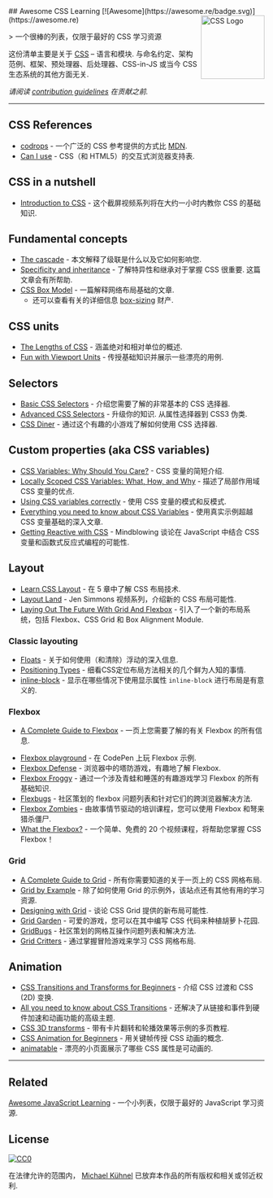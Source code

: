 <div class="github-widget" data-repo="micromata/awesome-css-learning"></div>
<script async src="https://pagead2.googlesyndication.com/pagead/js/adsbygoogle.js"></script><ins class="adsbygoogle" style="display:block" data-ad-client="ca-pub-6890694312814945" data-ad-slot="5473692530" data-ad-format="auto"  data-full-width-responsive="true"></ins><script>(adsbygoogle = window.adsbygoogle || []).push({});</script>
## Awesome CSS Learning [![Awesome](https://awesome.re/badge.svg)](https://awesome.re) <a href="https://developer.mozilla.org/docs/Web/CSS"><img src="https://upload.wikimedia.org/wikipedia/commons/d/d5/CSS3_logo_and_wordmark.svg" width="125" align="right" alt="CSS Logo"></a>

&gt; 一个很棒的列表，仅限于最好的 CSS 学习资源

这份清单主要是关于 [CSS](https://developer.mozilla.org/docs/Web/CSS)  – 语言和模块. 与命名约定、架构范例、框架、预处理器、后处理器、CSS-in-JS 或当今 CSS 生态系统的其他方面无关.

*请阅读 [contribution guidelines](https://github.com/micromata/awesome-css-learning/blob/master/./contributing.md) 在贡献之前.*



---

## CSS References

- [codrops](https://tympanus.net/codrops/css_reference/) - 一个广泛的 CSS 参考提供的方式比 [MDN](https://developer.mozilla.org/en-US/docs/Web/CSS/Reference).
- [Can I use](https://caniuse.com) - CSS（和 HTML5）的交互式浏览器支持表.

## CSS in a nutshell

- [Introduction to CSS](https://scrimba.com/g/gintrotocss) - 这个截屏视频系列将在大约一小时内教你 CSS 的基础知识.

## Fundamental concepts

- [The cascade](https://developer.mozilla.org/en-US/docs/Web/CSS/Cascade) - 本文解释了级联是什么以及它如何影响您.
- [Specificity and inheritance](https://www.smashingmagazine.com/2010/04/css-specificity-and-inheritance/)  - 了解特异性和继承对于掌握 CSS 很重要. 这篇文章会有所帮助.
- [CSS Box Model](https://developer.mozilla.org/en-US/docs/Learn/CSS/Introduction_to_CSS/Box_model) - 一篇解释网络布局基础的文章.
  - 还可以查看有关的详细信息 [box-sizing](https://css-tricks.com/box-sizing/) 财产.

## CSS units

- [The Lengths of CSS](https://css-tricks.com/the-lengths-of-css/) - 涵盖绝对和相对单位的概述.
- [Fun with Viewport Units](https://css-tricks.com/fun-viewport-units/) - 传授基础知识并展示一些漂亮的用例.

## Selectors

- [Basic CSS Selectors](https://www.sitepoint.com/css-selectors/) - 介绍您需要了解的非常基本的 CSS 选择器.
- [Advanced CSS Selectors](https://www.smashingmagazine.com/2009/08/taming-advanced-css-selectors/)  - 升级你的知识. 从属性选择器到 CSS3 伪类.
- [CSS Diner](https://flukeout.github.io) - 通过这个有趣的小游戏了解如何使用 CSS 选择器.

## Custom properties (aka CSS variables)

- [CSS Variables: Why Should You Care?](https://developers.google.com/web/updates/2016/02/css-variables-why-should-you-care) - CSS 变量的简短介绍.
- [Locally Scoped CSS Variables: What, How, and Why](https://una.im/local-css-vars/) - 描述了局部作用域 CSS 变量的优点.
- [Using CSS variables correctly](https://www.madebymike.com.au/writing/using-css-variables/) - 使用 CSS 变量的模式和反模式.
- [Everything you need to know about CSS Variables](https://medium.freecodecamp.org/everything-you-need-to-know-about-css-variables-c74d922ea855) - 使用真实示例超越 CSS 变量基础的深入文章.
- [Getting Reactive with CSS](https://www.youtube.com/watch?v=4IRPxCMAIfA) - Mindblowing 谈论在 JavaScript 中结合 CSS 变量和函数式反应式编程的可能性.

## Layout

- [Learn CSS Layout](http://book.mixu.net/css) - 在 5 章中了解 CSS 布局技术.
- [Layout Land](https://www.youtube.com/channel/UC7TizprGknbDalbHplROtag) - Jen Simmons 视频系列，介绍新的 CSS 布局可能性.
- [Laying Out The Future With Grid And Flexbox](https://www.youtube.com/watch?v=hj355PRbwSQ) - 引入了一个新的布局系统，包括 Flexbox、CSS Grid 和 Box Alignment Module.

### Classic layouting

- [Floats](https://tympanus.net/codrops/css_reference/float/) - 关于如何使用（和清除）浮动的深入信息.
- [Positioning Types](https://scotch.io/bar-talk/5-things-you-might-not-know-about-the-css-positioning-types) - 细看CSS定位布局方法相关的几个鲜为人知的事情.
- [inline-block](https://iamsteve.me/blog/entry/inline_block) - 显示在哪些情况下使用显示属性 `inline-block` 进行布局是有意义的.

### Flexbox

- [A Complete Guide to Flexbox](https://css-tricks.com/snippets/css/a-guide-to-flexbox/) - 一页上您需要了解的有关 Flexbox 的所有信息.
<!--lint ignore no-dead-urls-->
- [Flexbox playground](https://codepen.io/enxaneta/full/adLPwv) - 在 CodePen 上玩 Flexbox 示例.
- [Flexbox Defense](http://www.flexboxdefense.com) - 浏览器中的塔防游戏，有趣地了解 Flexbox.
- [Flexbox Froggy](https://flexboxfroggy.com) - 通过一个涉及青蛙和睡莲的有趣游戏学习 Flexbox 的所有基础知识.
- [Flexbugs](https://github.com/philipwalton/flexbugs) - 社区策划的 flexbox 问题列表和针对它们的跨浏览器解决方法.
- [Flexbox Zombies](https://flexboxzombies.com) - 由故事情节驱动的培训课程，您可以使用 Flexbox 和弩来猎杀僵尸.
- [What the Flexbox?](https://flexbox.io/) - 一个简单、免费的 20 个视频课程，将帮助您掌握 CSS Flexbox！

### Grid

- [A Complete Guide to Grid](https://css-tricks.com/snippets/css/complete-guide-grid/) - 所有你需要知道的关于一页上的 CSS 网格布局.
- [Grid by Example](https://gridbyexample.com) - 除了如何使用 Grid 的示例外，该站点还有其他有用的学习资源.
- [Designing with Grid](https://talks.jensimmons.com/J5VRbA/designing-with-grid) - 谈论 CSS Grid 提供的新布局可能性.
- [Grid Garden](https://cssgridgarden.com) - 可爱的游戏，您可以在其中编写 CSS 代码来种植胡萝卜花园.
- [GridBugs](https://github.com/rachelandrew/gridbugs) - 社区策划的网格互操作问题列表和解决方法.
- [Grid Critters](https://www.gridcritters.com) - 通过掌握冒险游戏来学习 CSS 网格布局.

## Animation

- [CSS Transitions and Transforms for Beginners](https://robots.thoughtbot.com/transitions-and-transforms) - 介绍 CSS 过渡和 CSS (2D) 变换.
- [All you need to know about CSS Transitions](https://blog.alexmaccaw.com/all-you-need-to-know-about-css-transitions/) - 还解决了从链接和事件到硬件加速和动画功能的高级主题.
- [CSS 3D transforms](https://3dtransforms.desandro.com) - 带有卡片翻转和轮播效果等示例的多页教程.
- [CSS Animation for Beginners](https://robots.thoughtbot.com/css-animation-for-beginners) - 用关键帧传授 CSS 动画的概念.
- [animatable](http://leaverou.github.io/animatable/) - 漂亮的小页面展示了哪些 CSS 属性是可动画的. 

---

## Related

[Awesome JavaScript Learning](https://github.com/micromata/awesome-javascript-learning) - 一个小列表，仅限于最好的 JavaScript 学习资源.

## License

[![CC0](http://mirrors.creativecommons.org/presskit/buttons/88x31/svg/cc-zero.svg)](https://creativecommons.org/publicdomain/zero/1.0/)

在法律允许的范围内， [Michael Kühnel](http://micromata.de) 已放弃本作品的所有版权和相关或邻近权利.
